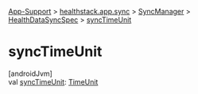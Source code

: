 
[App-Support](../../../../index.html) > [healthstack.app.sync](../../index.html) > [SyncManager](../index.html) > [HealthDataSyncSpec](index.html) > [syncTimeUnit](sync-time-unit.html)



# syncTimeUnit



[androidJvm]\
val [syncTimeUnit](sync-time-unit.html): [TimeUnit](https://developer.android.com/reference/kotlin/java/util/concurrent/TimeUnit.html)




